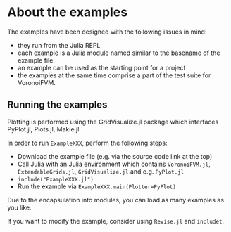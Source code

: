 About the examples
==================
The examples have been designed with the following issues in mind:
- they run from the Julia REPL
- each example is a Julia module named similar to the basename of the example file.
- an example can be used as the starting point for a project 
- the examples at the same time comprise a part of the test suite for VoronoiFVM.


## Running the examples
Plotting is performed using the GridVisualize.jl package which interfaces PyPlot.jl,
Plots.jl, Makie.jl.

In order to run `ExampleXXX`, perform the following steps:

- Download the example file (e.g. via the source code link at the top)
- Call Julia with  an Julia environment which contains `VoronoiFVM.jl`, `ExtendableGrids.jl`, `GridVisualize.jl` 
  and e.g. `PyPlot.jl`
- `include("ExampleXXX.jl")`
- Run the example via `ExampleXXX.main(Plotter=PyPlot)`

Due to the encapsulation into modules, you can load as many examples as you like.

If you want to modify the example, consider using `Revise.jl` and `includet`. 
